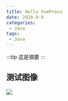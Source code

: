 ```yaml
---
title: Hello VuePress
date: 2020-9-9
categories:
 - Java
tags:
 - Java
---
```


:::tip
这是摘要
:::

<!-- more -->

## 测试图像

![](http://qiniu.hcctf.cn//20200909130052.png)